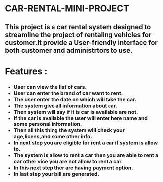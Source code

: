 # CAR-RENTAL-MINI-PROJECT

<h2>This project is a car rental system designed to streamline the project of rentaling vehicles for customer.It provide a User-friendly interface for both customer and administrtors to use.</h2>
<h1>
  Features :
</h1>
<h3>
  <ul>
    <li>User can view the list of cars.</li>
    <li>User can enter the brand of car want to rent.</li>
    <li>The user enter the date on which will take the car.</li>
    <li> The system give all information about car.</li>
    <li>Then system will say if it is car is available are not.</li>
    <li>If the car is available the user will enter here name and some personal information.</li>
    <li>Then all this thing the system will check your age,licens,and some other info.</li>
    <li>In next step you are eligible for rent a car if system is allow to.</li>
    <li>The system is allow to rent a car then you are able to rent a car other vice you are not allow to rent a car.</li>
    <li>In this next step ther are having payment option.</li>
    <li>In last step your bill are generated.</li>
  </ul>
</h3>
